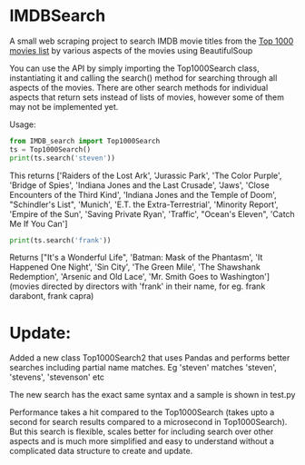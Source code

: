 # IMDBSearch
A small web scraping project to search IMDB movie titles from the [Top 1000 movies list](http://www.imdb.com/search/title?groups=top_1000&sort=user_rating&view=simple) by various aspects of the movies using BeautifulSoup

You can use the API by simply importing the Top1000Search class, instantiating it and calling the search() method for searching through all aspects of the movies. There are other search methods for individual aspects that return sets instead of lists of movies, however some of them may not be implemented yet.

Usage:

```python
from IMDB_search import Top1000Search
ts = Top1000Search()
print(ts.search('steven'))    
```

This returns ['Raiders of the Lost Ark', 'Jurassic Park', 'The Color Purple', 'Bridge of Spies', 'Indiana Jones and the Last Crusade', 'Jaws', 'Close Encounters of the Third Kind', 'Indiana Jones and the Temple of Doom', "Schindler's List", 'Munich', 'E.T. the Extra-Terrestrial', 'Minority Report', 'Empire of the Sun', 'Saving Private Ryan', 'Traffic', "Ocean's Eleven", 'Catch Me If You Can']

```python
print(ts.search('frank'))
```

Returns ["It's a Wonderful Life", 'Batman: Mask of the Phantasm', 'It Happened One Night', 'Sin City', 'The Green Mile', 'The Shawshank Redemption', 'Arsenic and Old Lace', 'Mr. Smith Goes to Washington']
(movies directed by directors with 'frank' in their name, for eg. frank darabont, frank capra)

# Update:
Added a new class Top1000Search2 that uses Pandas and performs better searches including partial name matches. Eg 'steven' matches 'steven', 'stevens', 'stevenson' etc

The new search has the exact same syntax and a sample is shown in test.py

Performance takes a hit compared to the Top1000Search (takes upto a second for search results compared to a microsecond in Top1000Search). But this search is flexible, scales better for including search over other aspects and is much more simplified and easy to understand without a complicated data structure to create and update.
